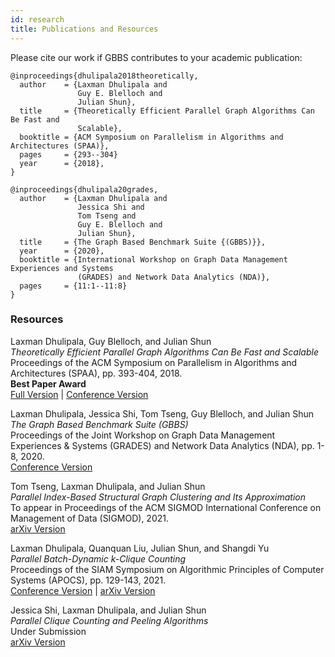 ```yaml
---
id: research
title: Publications and Resources
---
```


Please cite our work if GBBS contributes to your academic publication:

```
@inproceedings{dhulipala2018theoretically,
  author    = {Laxman Dhulipala and
               Guy E. Blelloch and
               Julian Shun},
  title     = {Theoretically Efficient Parallel Graph Algorithms Can Be Fast and
               Scalable},
  booktitle = {ACM Symposium on Parallelism in Algorithms and Architectures (SPAA)},
  pages     = {293--304}
  year      = {2018},
}

@inproceedings{dhulipala20grades,
  author    = {Laxman Dhulipala and
               Jessica Shi and
               Tom Tseng and
               Guy E. Blelloch and
               Julian Shun},
  title     = {The Graph Based Benchmark Suite {(GBBS)}},
  year      = {2020},
  booktitle = {International Workshop on Graph Data Management Experiences and Systems
               (GRADES) and Network Data Analytics (NDA)},
  pages     = {11:1--11:8}
}
```


### Resources

Laxman Dhulipala, Guy Blelloch, and Julian Shun<br/>
*Theoretically Efficient Parallel Graph Algorithms Can Be Fast and Scalable*<br/>
Proceedings of the ACM Symposium on Parallelism in Algorithms and Architectures (SPAA), pp. 393-404, 2018. <br/>
**Best Paper Award**<br/>
[Full Version](https://ldhulipala.github.io/papers/gbbs_topc.pdf) | [Conference Version](https://ldhulipala.github.io/papers/gbbs-spaa-2018.pdf)

Laxman Dhulipala, Jessica Shi, Tom Tseng, Guy Blelloch, and Julian Shun<br/>
*The Graph Based Benchmark Suite (GBBS)*<br/>
Proceedings of the Joint Workshop on Graph Data Management Experiences & Systems (GRADES) and Network Data Analytics (NDA), pp. 1-8, 2020.<br/>
[Conference Version](https://ldhulipala.github.io/papers/gbbs.pdf)

Tom Tseng, Laxman Dhulipala, and Julian Shun<br/>
*Parallel Index-Based Structural Graph Clustering and Its Approximation*<br/>
To appear in Proceedings of the ACM SIGMOD International Conference on Management of Data (SIGMOD), 2021.<br/>
[arXiv Version](https://arxiv.org/abs/2012.11188)

Laxman Dhulipala, Quanquan Liu, Julian Shun, and Shangdi Yu<br/>
*Parallel Batch-Dynamic k-Clique Counting*<br/>
Proceedings of the SIAM Symposium on Algorithmic Principles of Computer Systems (APOCS), pp. 129-143, 2021.<br/>
[Conference Version](https://ldhulipala.github.io/papers/dynamic-clique.pdf) | [arXiv Version](https://arxiv.org/abs/2003.13585)

Jessica Shi, Laxman Dhulipala, and Julian Shun<br/>
*Parallel Clique Counting and Peeling Algorithms*<br/>
Under Submission<br/>
[arXiv Version](https://arxiv.org/abs/2002.10047)
